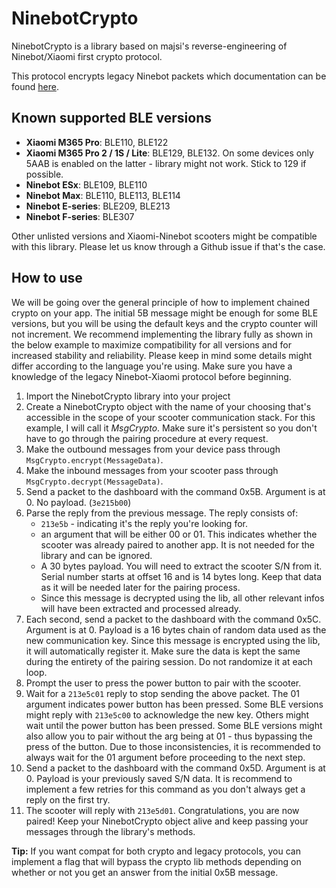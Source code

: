 # NinebotCrypto

NinebotCrypto is a library based on majsi's reverse-engineering of Ninebot/Xiaomi first crypto protocol.

This protocol encrypts legacy Ninebot packets which documentation can be found [here](https://wiki.scooterhacking.org/doku.php?id=nbdocs "here").

## Known supported BLE versions
- **Xiaomi M365 Pro**: BLE110, BLE122
- **Xiaomi M365 Pro 2 / 1S / Lite**: BLE129, BLE132. On some devices only 5AAB is enabled on the latter - library might not work. Stick to 129 if possible.
- **Ninebot ESx**: BLE109, BLE110
- **Ninebot Max**: BLE110, BLE113, BLE114
- **Ninebot E-series**: BLE209, BLE213
- **Ninebot F-series**: BLE307

Other unlisted versions and Xiaomi-Ninebot scooters might be compatible with this library. Please let us know through a Github issue if that's the case.

## How to use
We will be going over the general principle of how to implement chained crypto on your app. The initial 5B message might be enough for some BLE versions, but you will be using the default keys and the crypto counter will not increment. We recommend implementing the library fully as shown in the below example to maximize compatibility for all versions and for increased stability and reliability. Please keep in mind some details might differ according to the language you're using.
Make sure you have a knowledge of the legacy Ninebot-Xiaomi protocol before beginning.

1. Import the NinebotCrypto library into your project
2. Create a NinebotCrypto object with the name of your choosing that's accessible in the scope of your scooter communication stack. For this example, I will call it *MsgCrypto*. Make sure it's persistent so you don't have to go through the pairing procedure at every request.
3. Make the outbound messages from your device pass through `MsgCrypto.encrypt(MessageData)`.
4. Make the inbound messages from your scooter pass through `MsgCrypto.decrypt(MessageData)`.
5. Send a packet to the dashboard with the command 0x5B. Argument is at 0. No payload. (`3e215b00`)
6. Parse the reply from the previous message. The reply consists of:
	- `213e5b` - indicating it's the reply you're looking for.
	- an argument that will be either 00 or 01. This indicates whether the scooter was already paired to another app. It is not needed for the library and can be ignored.
	- A 30 bytes payload.  You will need to extract the scooter S/N from it. Serial number starts at offset 16 and is 14 bytes long. Keep that data as it will be needed later for the pairing process.
	- Since this message is decrypted using the lib, all other relevant infos will have been extracted and processed already. 
7. Each second, send a packet to the dashboard with the command 0x5C. Argument is at 0. Payload is a 16 bytes chain of random data used as the new communication key. Since this message is encrypted using the lib, it will automatically register it. Make sure the data is kept the same during the entirety of the pairing session. Do not randomize it at each loop.
8. Prompt the user to press the power button to pair with the scooter.
9. Wait for a `213e5c01` reply to stop sending the above packet. The 01 argument indicates power button has been pressed. Some BLE versions might reply with `213e5c00` to acknowledge the new key. Others might wait until the power button has been pressed. Some BLE versions might also allow you to pair without the arg being at 01 - thus bypassing the press of the button. Due to those inconsistencies, it is recommended to always wait for the 01 argument before proceeding to the next step. 
10. Send a packet to the dashboard with the command 0x5D. Argument is at 0. Payload is your previously saved S/N data. It is recommend to implement a few retries for this command as you don't always get a reply on the first try.
11. The scooter will reply with `213e5d01`. Congratulations, you are now paired! Keep your NinebotCrypto object alive and keep passing your messages through the library's methods.

**Tip:** If you want compat for both crypto and legacy protocols, you can implement a flag that will bypass the crypto lib methods depending on whether or not you get an answer from the initial 0x5B message.


